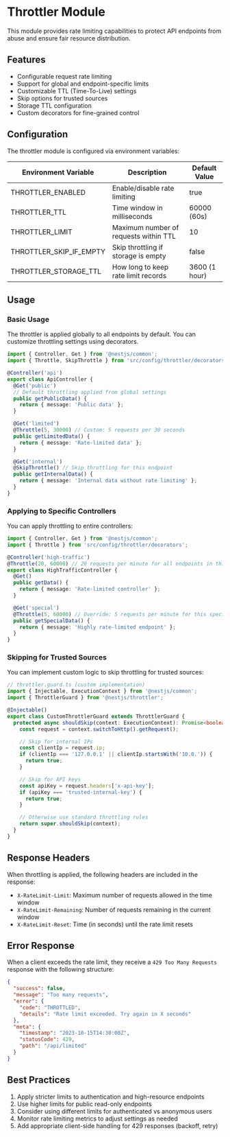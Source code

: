 # Throttler Module

This module provides rate limiting capabilities to protect API endpoints from
abuse and ensure fair resource distribution.

## Features

- Configurable request rate limiting
- Support for global and endpoint-specific limits
- Customizable TTL (Time-To-Live) settings
- Skip options for trusted sources
- Storage TTL configuration
- Custom decorators for fine-grained control

## Configuration

The throttler module is configured via environment variables:

| Environment Variable    | Description                           | Default Value |
| ----------------------- | ------------------------------------- | ------------- |
| THROTTLER_ENABLED       | Enable/disable rate limiting          | true          |
| THROTTLER_TTL           | Time window in milliseconds           | 60000 (60s)   |
| THROTTLER_LIMIT         | Maximum number of requests within TTL | 10            |
| THROTTLER_SKIP_IF_EMPTY | Skip throttling if storage is empty   | false         |
| THROTTLER_STORAGE_TTL   | How long to keep rate limit records   | 3600 (1 hour) |

## Usage

### Basic Usage

The throttler is applied globally to all endpoints by default. You can customize
throttling settings using decorators.

```typescript
import { Controller, Get } from '@nestjs/common';
import { Throttle, SkipThrottle } from 'src/config/throttler/decorators';

@Controller('api')
export class ApiController {
  @Get('public')
  // Default throttling applied from global settings
  public getPublicData() {
    return { message: 'Public data' };
  }

  @Get('limited')
  @Throttle(5, 30000) // Custom: 5 requests per 30 seconds
  public getLimitedData() {
    return { message: 'Rate-limited data' };
  }

  @Get('internal')
  @SkipThrottle() // Skip throttling for this endpoint
  public getInternalData() {
    return { message: 'Internal data without rate limiting' };
  }
}
```

### Applying to Specific Controllers

You can apply throttling to entire controllers:

```typescript
import { Controller, Get } from '@nestjs/common';
import { Throttle } from 'src/config/throttler/decorators';

@Controller('high-traffic')
@Throttle(20, 60000) // 20 requests per minute for all endpoints in this controller
export class HighTrafficController {
  @Get()
  public getData() {
    return { message: 'Rate-limited controller' };
  }

  @Get('special')
  @Throttle(5, 60000) // Override: 5 requests per minute for this specific endpoint
  public getSpecialData() {
    return { message: 'Highly rate-limited endpoint' };
  }
}
```

### Skipping for Trusted Sources

You can implement custom logic to skip throttling for trusted sources:

```typescript
// throttler.guard.ts (custom implementation)
import { Injectable, ExecutionContext } from '@nestjs/common';
import { ThrottlerGuard } from '@nestjs/throttler';

@Injectable()
export class CustomThrottlerGuard extends ThrottlerGuard {
  protected async shouldSkip(context: ExecutionContext): Promise<boolean> {
    const request = context.switchToHttp().getRequest();

    // Skip for internal IPs
    const clientIp = request.ip;
    if (clientIp === '127.0.0.1' || clientIp.startsWith('10.0.')) {
      return true;
    }

    // Skip for API keys
    const apiKey = request.headers['x-api-key'];
    if (apiKey === 'trusted-internal-key') {
      return true;
    }

    // Otherwise use standard throttling rules
    return super.shouldSkip(context);
  }
}
```

## Response Headers

When throttling is applied, the following headers are included in the response:

- `X-RateLimit-Limit`: Maximum number of requests allowed in the time window
- `X-RateLimit-Remaining`: Number of requests remaining in the current window
- `X-RateLimit-Reset`: Time (in seconds) until the rate limit resets

## Error Response

When a client exceeds the rate limit, they receive a `429 Too Many Requests`
response with the following structure:

```json
{
  "success": false,
  "message": "Too many requests",
  "error": {
    "code": "THROTTLED",
    "details": "Rate limit exceeded. Try again in X seconds"
  },
  "meta": {
    "timestamp": "2023-10-15T14:30:00Z",
    "statusCode": 429,
    "path": "/api/limited"
  }
}
```

## Best Practices

1. Apply stricter limits to authentication and high-resource endpoints
2. Use higher limits for public read-only endpoints
3. Consider using different limits for authenticated vs anonymous users
4. Monitor rate limiting metrics to adjust settings as needed
5. Add appropriate client-side handling for 429 responses (backoff, retry)
